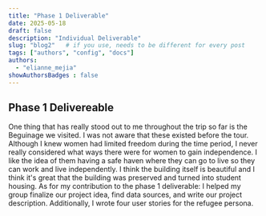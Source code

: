 ```yaml
---
title: "Phase 1 Deliverable"
date: 2025-05-18
draft: false
description: "Individual Deliverable"
slug: "blog2"   # if you use, needs to be different for every post
tags: ["authors", "config", "docs"]
authors:
  - "elianne_mejia"
showAuthorsBadges : false
---
```


## Phase 1 Delivereable
One thing that has really stood out to me throughout the trip so far is the Beguinage we visited. I was not aware that these existed before the tour. Although I knew women had limited freedom during the time period, I never really considered what ways there were for women to gain independence. I like the idea of them having a safe haven where they can go to live so they can work and live independently. I think the building itself is beautiful and I think it's great that the building was preserved and turned into student housing. As for my contribution to the phase 1 deliverable:  I helped my group finalize our project idea, find data sources, and write our project description. Additionally, I wrote four user stories for the refugee persona. 
